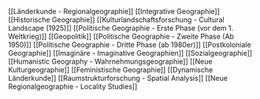 [[Länderkunde - Regionalgeographie]]
[[Integrative Geographie]]
[[Historische Geographie]]
[[Kulturlandschaftsforschung - Cultural Landscape (1925)]]
[[Politische Geographie -  Erste Phase (vor dem 1. Weltkrieg)]]
[[Geopolitik]]
[[Politische Geographie -  Zweite Phase (Ab 1950)]]
[[Politische Geographie -  Dritte Phase (ab 1980er)]]
[[Postkoloniale Geographie]]
[[Imaginäre - Imaginative Geographien]]
[[Sozialgeographie]]
[[Humanistic Geography - Wahrnehmungsgeographie]]
[[Neue Kulturgeographie]]
[[Feministische Geographie]]
[[Dynamische Länderkunde]]
[[Raumstrukturforschung - Spatial Analysis]]
[[Neue Regionalgeographie - Locality Studies]]

